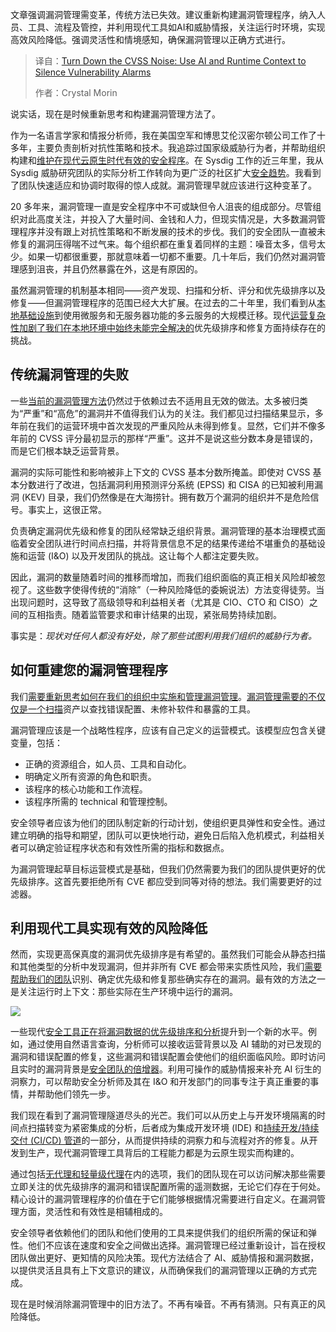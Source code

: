 <!--
title: 降低CVSS噪音：利用AI和运行时环境，消除漏洞警报
cover: https://cdn.thenewstack.io/media/2025/08/95bf7b88-philipp-katzenberger-iijruoerocq-unsplash-scaled.jpg
summary: 文章强调漏洞管理需变革，传统方法已失效。建议重新构建漏洞管理程序，纳入人员、工具、流程及管控，并利用现代工具如AI和威胁情报，关注运行时环境，实现高效风险降低。强调灵活性和情境感知，确保漏洞管理以正确方式进行。
-->

文章强调漏洞管理需变革，传统方法已失效。建议重新构建漏洞管理程序，纳入人员、工具、流程及管控，并利用现代工具如AI和威胁情报，关注运行时环境，实现高效风险降低。强调灵活性和情境感知，确保漏洞管理以正确方式进行。

> 译自：[Turn Down the CVSS Noise: Use AI and Runtime Context to Silence Vulnerability Alarms](https://thenewstack.io/turn-down-the-cvss-noise-use-ai-and-runtime-context-to-silence-vulnerability-alarms/)
> 
> 作者：Crystal Morin

说实话，现在是时候重新思考和构建漏洞管理方法了。

作为一名语言学家和情报分析师，我在美国空军和博思艾伦汉密尔顿公司工作了十多年，主要负责剖析对抗性策略和技术。我追踪过国家级威胁行为者，并帮助组织构建和[维护在现代云原生时代有效的安全程序](https://thenewstack.io/security-needs-create-more-work-for-open-source-maintainers/)。在 Sysdig 工作的近三年里，我从 Sysdig 威胁研究团队的实际分析工作转向为更广泛的社区扩大[安全趋势](https://thenewstack.io/is-community-backed-open-source-software-worth-the-risk/)。我看到了团队快速适应和协调时取得的惊人成就。漏洞管理早就应该进行这种变革了。

20 多年来，漏洞管理一直是安全程序中不可或缺但令人沮丧的组成部分。尽管组织对此高度关注，并投入了大量时间、金钱和人力，但现实情况是，大多数漏洞管理程序并没有跟上对抗性策略和不断发展的技术的步伐。我们的安全团队一直被未修复的漏洞压得喘不过气来。每个组织都在重复着同样的主题：噪音太多，信号太少。如果一切都很重要，那就意味着一切都不重要。几十年后，我们仍然对漏洞管理感到沮丧，并且仍然暴露在外，这是有原因的。

虽然漏洞管理的机制基本相同——资产发现、扫描和分析、评分和优先级排序以及修复——但漏洞管理程序的范围已经大大扩展。在过去的二十年里，我们看到从[本地基础设施](https://www.sysdig.com/blog/cloud-vs-on-prem-vulnerability-management)到使用微服务和无服务器功能的多云服务的大规模迁移。现代[运营复杂性加剧了我们在本地环境中始终未能完全解决的](https://thenewstack.io/meeting-the-operational-challenges-of-training-llms/)优先级排序和修复方面持续存在的挑战。

## 传统漏洞管理的失败

一些[当前的漏洞管理方法](https://www.sysdig.com/blog/end-of-priorization-only-era-vulnerability-management-needs-action)仍然过于依赖过去不适用且无效的做法。太多被归类为“严重”和“高危”的漏洞并不值得我们认为的关注。我们都见过扫描结果显示，多年前在我们的运营环境中首次发现的严重风险从未得到修复。显然，它们并不像多年前的 CVSS 评分最初显示的那样“严重”。这并不是说这些分数本身是错误的，而是它们根本缺乏运营背景。

漏洞的实际可能性和影响被非上下文的 CVSS 基本分数所掩盖。即使对 CVSS 基本分数进行了改进，包括漏洞利用预测评分系统 (EPSS) 和 CISA 的已知被利用漏洞 (KEV) 目录，我们仍然像是在大海捞针。拥有数万个漏洞的组织并不是危险信号。事实上，这很正常。

负责确定漏洞优先级和修复的团队经常缺乏组织背景。漏洞管理的基本治理模式面临着安全团队进行时间点扫描，并将背景信息不足的结果传递给不堪重负的基础设施和运营 (I&O) 以及开发团队的挑战。这让每个人都注定要失败。

因此，漏洞的数量随着时间的推移而增加，而我们组织面临的真正相关风险却被忽视了。这些数字使得传统的“消除”（一种风险降低的委婉说法）方法变得徒劳。当出现问题时，这导致了高级领导和利益相关者（尤其是 CIO、CTO 和 CISO）之间的互相指责。随着监管要求和审计结果的出现，紧张局势持续加剧。

事实是：*现状对任何人都没有好处，除了那些试图利用我们组织的威胁行为者。*

## 如何重建您的漏洞管理程序

我们[需要重新思考如何在我们的组织中实施和管理漏洞管理](https://thenewstack.io/we-need-to-rethink-risk-in-vulnerability-management/)。[漏洞管理需要的不仅仅是一个扫描](https://thenewstack.io/codenotary-adds-background-vulnerability-scanning/)资产以查找错误配置、未修补软件和暴露的工具。

漏洞管理应该是一个战略性程序，应该有自己定义的运营模式。该模型应包含关键变量，包括：

* 正确的资源组合，如人员、工具和自动化。
* 明确定义所有资源的角色和职责。
* 该程序的核心功能和工作流程。
* 该程序所需的 technical 和管理控制。

安全领导者应该为他们的团队制定新的行动计划，使组织更具弹性和安全性。通过建立明确的指导和期望，团队可以更快地行动，避免日后陷入危机模式，利益相关者可以确定验证程序状态和有效性所需的指标和数据点。

为漏洞管理起草目标运营模式是基础，但我们仍然需要为我们的团队提供更好的优先级排序。这首先要拒绝所有 CVE 都应受到同等对待的想法。我们需要更好的过滤器。

## 利用现代工具实现有效的风险降低

然而，实现更高保真度的漏洞优先级排序是有希望的。虽然我们可能会从静态扫描和其他类型的分析中发现漏洞，但并非所有 CVE 都会带来实质性风险，我们[需要帮助我们的团队](https://thenewstack.io/why-a-dataops-team-needs-a-database-reliability-engineer/)识别、确定优先级和修复那些确实存在的漏洞。最有效的方法之一是关注运行时上下文：那些实际在生产环境中运行的漏洞。

[![](https://cdn.thenewstack.io/media/2025/08/ba74571c-picture1.png)](https://cdn.thenewstack.io/media/2025/08/ba74571c-picture1.png)

一些现代[安全工具正在将漏洞数据的优先级排序和分析](https://thenewstack.io/how-iam-missteps-cause-data-breaches/)提升到一个新的水平。例如，通过使用自然语言查询，分析师可以接收运营背景以及 AI 辅助的对已发现的漏洞和错误配置的修复，这些漏洞和错误配置会使他们的组织面临风险。即时访问且实时的漏洞背景是[安全团队的倍增器](https://thenewstack.io/role-based-access-control-five-common-authorization-patterns/)。利用可操作的威胁情报来补充 AI 衍生的洞察力，可以帮助安全分析师及其在 I&O 和开发部门的同事专注于真正重要的事情，并帮助他们领先一步。

我们现在看到了漏洞管理隧道尽头的光芒。我们可以从历史上与开发环境隔离的时间点扫描转变为紧密集成的分析，后者成为集成开发环境 (IDE) 和[持续开发/持续交付 (CI/CD) 管道](https://sysdig.com/learn-cloud-native/container-security/cicd-pipeline/)的一部分，从而提供持续的洞察力和与流程对齐的修复。从开发到生产，现代漏洞管理工具背后的工程能力都是为云原生现实而构建的。

通过包括[无代理和轻量级代理](https://sysdig.com/blog/cloud-hasnt-killed-the-agent-a-realtime-reality-check/)在内的选项，我们的团队现在可以访问解决那些需要立即关注的优先级排序的漏洞和错误配置所需的遥测数据，无论它们存在于何处。精心设计的漏洞管理程序的价值在于它们能够根据情况需要进行自定义。在漏洞管理方面，灵活性和有效性是相辅相成的。

安全领导者依赖他们的团队和他们使用的工具来提供我们的组织所需的保证和弹性。他们不应该在速度和安全之间做出选择。漏洞管理已经过重新设计，旨在授权团队做出更好、更知情的风险决策。现代方法结合了 AI、威胁情报和漏洞数据，以提供灵活且具有上下文意识的建议，从而确保我们的漏洞管理以正确的方式完成。

现在是时候消除漏洞管理中的旧方法了。不再有噪音。不再有猜测。只有真正的风险降低。